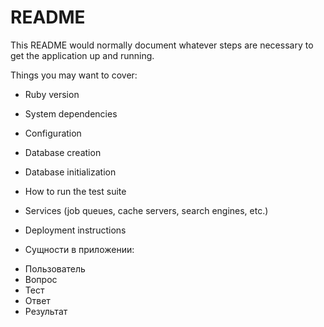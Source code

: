 # README

This README would normally document whatever steps are necessary to get the
application up and running.

Things you may want to cover:

* Ruby version

* System dependencies

* Configuration

* Database creation

* Database initialization

* How to run the test suite

* Services (job queues, cache servers, search engines, etc.)

* Deployment instructions

* Сущности в приложении:
- Пользователь
- Вопрос
- Тест
- Ответ
- Результат
